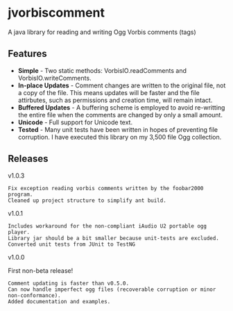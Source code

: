 # jvorbiscomment
A java library for reading and writing Ogg Vorbis comments (tags)

## Features

- **Simple** - Two static methods: VorbisIO.readComments and VorbisIO.writeComments. 
- **In-place Updates** - Comment changes are written to the original file, not a copy of the file. This means updates will be faster and the file attirbutes, such as permissions and creation time, will remain intact. 
- **Buffered Updates** - A buffering scheme is employed to avoid re-writting the entire file when the comments are changed by only a small amount. 
- **Unicode** - Full support for Unicode text. 
- **Tested** - Many unit tests have been written in hopes of preventing file corruption. I have executed this library on my 3,500 file Ogg collection.

## Releases
v1.0.3

    Fix exception reading vorbis comments written by the foobar2000 program.
    Cleaned up project structure to simplify ant build. 

v1.0.1

    Includes workaround for the non-compliant iAudio U2 portable ogg player.
    Library jar should be a bit smaller because unit-tests are excluded.
    Converted unit tests from JUnit to TestNG 

v1.0.0

First non-beta release!

    Comment updating is faster than v0.5.0.
    Can now handle imperfect ogg files (recoverable corruption or minor non-conformance).
    Added documentation and examples. 
